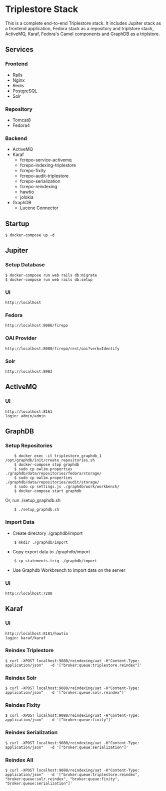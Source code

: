 # Triplestore Stack
This is a complete end-to-end Triplestore stack. It includes Jupiter stack as a frontend application, Fedora stack as a repository and triplstore stack, ActiveMQ, Karaf, Fedora's Camel components and GraphDB as a triplstore.

## Services

### Frontend
- Rails
- Nginx 
- Redis 
- PostgreSQL 
- Solr

### Repository
- Tomcat8
- Fedora4

### Backend
- ActiveMQ
- Karaf
  - fcrepo-service-activemq
  - fcrepo-indexing-triplestore
  - fcrepo-fixity
  - fcrepo-audit-triplestore
  - fcrepo-serialization
  - fcrepo-reindexing
  - hawtio
  - jolokia
- GraphDB
  - Lucene Connector

## Startup
```shell
$ docker-compose up -d
```

## Jupiter

### Setup Database
```shell
$ docker-compose run web rails db:migrate
$ docker-compose run web rails db:setup
```

### UI
```shell
http://localhost
```

### Fedora
```shell
http://localhost:8080/fcrepo
```

### OAI Provider
```shell
http://localhost:8080/fcrepo/rest/oai?verb=Identify
```

### Solr
```shell
http://localhost:8983
```

## ActiveMQ

### UI
```shell
http://localhost:8161
login: admin/admin
```

## GraphDB

### Setup Repositories

```shell
    $ docker exec -it triplestore_graphdb_1 /opt/graphdb/init/create_repositories.sh
    $ docker-compose stop graphdb
    $ sudo cp owlim.properties ./graphdb/data/repositories/fedora/storage/
    $ sudo cp owlim.properties ./graphdb/data/repositories/audit/storage/
    $ sudo cp settings.js ./graphdb/work/workbench/
    $ docker-compose start graphdb
```
  Or, run ./setup_graphdb.sh
```shell
    $ ./setup_graphdb.sh
```

### Import Data
- Create directory ./graphdb/import
```shell
    $ mkdir ./graphdb/import
```
- Copy export data to ./graphdb/import
```shell
    $ cp statements.trig ./graphdb/import
```
- Use Graphdb Workbrench to import data on the server

### UI
```shell
http://localhost:7200
```

## Karaf

### UI
```shell
http://localhost:8181/hawtio
login: karaf/karaf
```

### Reindex Triplestore
```shell
$ curl -XPOST localhost:9080/reindexing/uat -H"Content-Type: application/json"   -d '["broker:queue:triplestore.reindex"]'
```

### Reindex Solr
```shell
$ curl -XPOST localhost:9080/reindexing/uat -H"Content-Type: application/json"   -d '["broker:queue:solr.reindex"]'
```

### Reindex Fixity
```shell
$ curl -XPOST localhost:9080/reindexing/uat -H"Content-Type: application/json"   -d '["broker:queue:fixity"]'
```

### Reindex Serialization
```shell
$ curl -XPOST localhost:9080/reindexing/uat -H"Content-Type: application/json"   -d '["broker:queue:serialization"]'
```

### Reindex All 
```shell
$ curl -XPOST localhost:9080/reindexing/uat -H"Content-Type: application/json"   -d '["broker:queue:triplestore.reindex", "broker:queue:solr.reindex", "broker:queue:fixity", "broker:queue:serialization"]'
```
